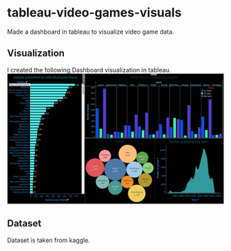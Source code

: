 # tableau-video-games-visuals
Made a dashboard in tableau to visualize video game data.


## Visualization
I created the following Dashboard visualization in tableau.<br>
<img src="dashboard video games.jpg">


## Dataset
Dataset is taken from kaggle.
